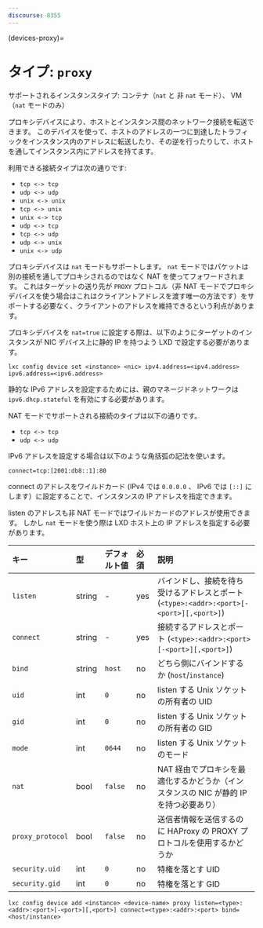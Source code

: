```yaml
---
discourse: 8355
---
```


(devices-proxy)=
# タイプ: `proxy`

サポートされるインスタンスタイプ: コンテナ（`nat` と 非 `nat` モード）、 VM （`nat` モードのみ）

プロキシデバイスにより、ホストとインスタンス間のネットワーク接続を転送できます。
このデバイスを使って、ホストのアドレスの一つに到達したトラフィックをインスタンス内のアドレスに転送したり、その逆を行ったりして、ホストを通してインスタンス内にアドレスを持てます。

利用できる接続タイプは次の通りです:

- `tcp <-> tcp`
- `udp <-> udp`
- `unix <-> unix`
- `tcp <-> unix`
- `unix <-> tcp`
- `udp <-> tcp`
- `tcp <-> udp`
- `udp <-> unix`
- `unix <-> udp`

プロキシデバイスは `nat` モードもサポートします。
`nat` モードではパケットは別の接続を通してプロキシされるのではなく NAT を使ってフォワードされます。
これはターゲットの送り先が `PROXY` プロトコル（非 NAT モードでプロキシデバイスを使う場合はこれはクライアントアドレスを渡す唯一の方法です）をサポートする必要なく、クライアントのアドレスを維持できるという利点があります。

プロキシデバイスを `nat=true` に設定する際は、以下のようにターゲットのインスタンスが NIC デバイス上に静的 IP を持つよう LXD で設定する必要があります。

```
lxc config device set <instance> <nic> ipv4.address=<ipv4.address> ipv6.address=<ipv6.address>
```

静的な IPv6 アドレスを設定するためには、親のマネージドネットワークは `ipv6.dhcp.stateful` を有効にする必要があります。

NAT モードでサポートされる接続のタイプは以下の通りです。

- `tcp <-> tcp`
- `udp <-> udp`

IPv6 アドレスを設定する場合は以下のような角括弧の記法を使います。

```
connect=tcp:[2001:db8::1]:80
```

connect のアドレスをワイルドカード (IPv4 では `0.0.0.0` 、 IPv6 では `[::]` にします）に設定することで、インスタンスの IP アドレスを指定できます。

listen のアドレスも非 NAT モードではワイルドカードのアドレスが使用できます。
しかし `nat` モードを使う際は LXD ホスト上の IP アドレスを指定する必要があります。

キー             | 型     | デフォルト値 | 必須 | 説明
:--              | :--    | :--          | :--  | :--
`listen`         | string | -            | yes  | バインドし、接続を待ち受けるアドレスとポート (`<type>:<addr>:<port>[-<port>][,<port>]`)
`connect`        | string | -            | yes  | 接続するアドレスとポート (`<type>:<addr>:<port>[-<port>][,<port>]`)
`bind`           | string | `host`       | no   | どちら側にバインドするか (`host`/`instance`)
`uid`            | int    | `0`          | no   | listen する Unix ソケットの所有者の UID
`gid`            | int    | `0`          | no   | listen する Unix ソケットの所有者の GID
`mode`           | int    | `0644`       | no   | listen する Unix ソケットのモード
`nat`            | bool   | `false`      | no   | NAT 経由でプロキシを最適化するかどうか（インスタンスの NIC が静的 IP を持つ必要あり）
`proxy_protocol` | bool   | `false`      | no   | 送信者情報を送信するのに HAProxy の PROXY プロトコルを使用するかどうか
`security.uid`   | int    | `0`          | no   | 特権を落とす UID
`security.gid`   | int    | `0`          | no   | 特権を落とす GID

```
lxc config device add <instance> <device-name> proxy listen=<type>:<addr>:<port>[-<port>][,<port>] connect=<type>:<addr>:<port> bind=<host/instance>
```
